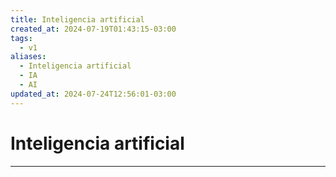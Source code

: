 ```yaml
---
title: Inteligencia artificial
created_at: 2024-07-19T01:43:15-03:00
tags:
  - v1
aliases:
  - Inteligencia artificial
  - IA
  - AI
updated_at: 2024-07-24T12:56:01-03:00
---
```

# Inteligencia artificial
---

